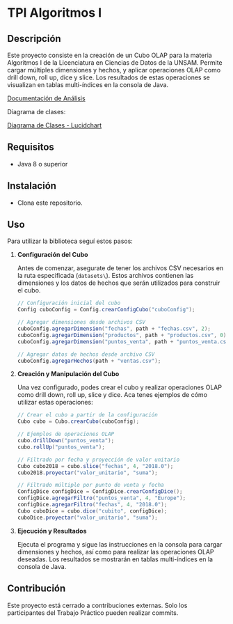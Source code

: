 # TPI Algoritmos I

## Descripción

Este proyecto consiste en la creación de un Cubo OLAP para la materia Algoritmos I de la Licenciatura en Ciencias de Datos de la UNSAM. Permite cargar múltiples dimensiones y hechos, y aplicar operaciones OLAP como drill down, roll up, dice y slice. Los resultados de estas operaciones se visualizan en tablas multi-índices en la consola de Java.

[Documentación de Análisis](https://docs.google.com/document/d/17gkBlP2OFvUuh3LAdyCTUxtuTJLbi6ITmLkvFtz1Jv8/edit?usp=sharing)

Diagrama de clases:

[Diagrama de Clases - Lucidchart](https://lucid.app/lucidchart/4beb9cb3-b053-48d1-bf2b-58a7db6d44af/edit?viewport_loc=-13%2C164%2C2219%2C1087%2CHWEp-vi-RSFO&invitationId=inv_5564bca7-7fdb-4465-8d7c-a9653e1434a6)


## Requisitos

- Java 8 o superior

## Instalación

- Clona este repositorio.

## Uso

Para utilizar la biblioteca seguí estos pasos:

1. **Configuración del Cubo**

   Antes de comenzar, asegurate de tener los archivos CSV necesarios en la ruta especificada (`datasets\`). Estos archivos contienen las dimensiones y los datos de hechos que serán utilizados para construir el cubo.

   ```java
   // Configuración inicial del cubo
   Config cuboConfig = Config.crearConfigCubo("cuboConfig");

   // Agregar dimensiones desde archivos CSV
   cuboConfig.agregarDimension("fechas", path + "fechas.csv", 2);
   cuboConfig.agregarDimension("productos", path + "productos.csv", 0);
   cuboConfig.agregarDimension("puntos_venta", path + "puntos_venta.csv", 1);

   // Agregar datos de hechos desde archivo CSV
   cuboConfig.agregarHechos(path + "ventas.csv");
   ```

2. **Creación y Manipulación del Cubo**

   Una vez configurado, podes crear el cubo y realizar operaciones OLAP como drill down, roll up, slice y dice. Aca tenes ejemplos de cómo utilizar estas operaciones:

   ```java
   // Crear el cubo a partir de la configuración
   Cubo cubo = Cubo.crearCubo(cuboConfig);

   // Ejemplos de operaciones OLAP
   cubo.drillDown("puntos_venta");
   cubo.rollUp("puntos_venta");

   // Filtrado por fecha y proyección de valor unitario
   Cubo cubo2018 = cubo.slice("fechas", 4, "2018.0");
   cubo2018.proyectar("valor_unitario", "suma");

   // Filtrado múltiple por punto de venta y fecha
   ConfigDice configDice = ConfigDice.crearConfigDice();
   configDice.agregarFiltro("puntos_venta", 4, "Europe");
   configDice.agregarFiltro("fechas", 4, "2018.0");
   Cubo cuboDice = cubo.dice("cubito", configDice);
   cuboDice.proyectar("valor_unitario", "suma");
   ```

3. **Ejecución y Resultados**

   Ejecuta el programa y sigue las instrucciones en la consola para cargar dimensiones y hechos, así como para realizar las operaciones OLAP deseadas. Los resultados se mostrarán en tablas multi-índices en la consola de Java.

## Contribución

Este proyecto está cerrado a contribuciones externas. Solo los participantes del Trabajo Práctico pueden realizar commits.
